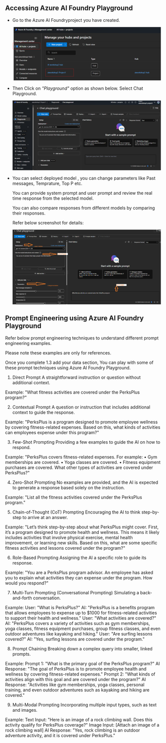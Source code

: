
## Accessing Azure AI Foundry Playground

- Go to the Azure AI Foundryproject you have created. 

    ![alt text](../images/12_image.png)

- Then Click on *"Playground"* option as shown below. Select Chat Playground. 

    ![alt text](../images/12_image1.png)

- You can select deployed model , you can change parameters like Past messages, Temprature, Top P etc. 

  You can provide system prompt and user prompt and review the real time response from the selected model.

  You can also compare responses from different models by comparing their responses. 

  Refer below screenshot for details: 

    ![alt text](../images/12_image-2.png)


## Prompt Engineering using Azure AI Foundry Playground

Refer below prompt engineering techniques to understand different prompt engineering examples.

Please note these examples are only for references. 

Once you complete 1.3 add your data section, You can play with some of these prompt techniques using Azure AI Foundry Playground. 


1. Direct Prompt
A straightforward instruction or question without additional context.

Example:
"What fitness activities are covered under the PerksPlus program?"
 
2. Contextual Prompt
A question or instruction that includes additional context to guide the response.

Example:
"PerksPlus is a program designed to promote employee wellness by covering fitness-related expenses. Based on this, what kinds of activities can employees expense under this program?"
 
3. Few-Shot Prompting
Providing a few examples to guide the AI on how to respond.

Example:
"PerksPlus covers fitness-related expenses. For example:
• Gym memberships are covered.
• Yoga classes are covered.
• Fitness equipment purchases are covered.
What other types of activities are covered under PerksPlus?"

 
4. Zero-Shot Prompting
No examples are provided, and the AI is expected to generate a response based solely on the instruction.

Example:
"List all the fitness activities covered under the PerksPlus program."
 
5. Chain-of-Thought (CoT) Prompting
Encouraging the AI to think step-by-step to arrive at an answer.

Example:
"Let’s think step-by-step about what PerksPlus might cover. First, it’s a program designed to promote health and wellness. This means it likely includes activities that involve physical exercise, mental health improvement, or learning new skills. Based on this, what are some specific fitness activities and lessons covered under the program?"
 
6. Role-Based Prompting
Assigning the AI a specific role to guide its response.

Example:
"You are a PerksPlus program advisor. An employee has asked you to explain what activities they can expense under the program. How would you respond?"
 
7. Multi-Turn Prompting (Conversational Prompting)
Simulating a back-and-forth conversation.

Example:
User: "What is PerksPlus?"
AI: "PerksPlus is a benefits program that allows employees to expense up to $1000 for fitness-related activities to support their health and wellness."
User: "What activities are covered?"
AI: "PerksPlus covers a variety of activities such as gym memberships, yoga classes, fitness equipment purchases, group fitness classes, and even outdoor adventures like kayaking and hiking."
User: "Are surfing lessons covered?"
AI: "Yes, surfing lessons are covered under the program."
 
8. Prompt Chaining
Breaking down a complex query into smaller, linked prompts.

Example:
Prompt 1: "What is the primary goal of the PerksPlus program?"
AI Response: "The goal of PerksPlus is to promote employee health and wellness by covering fitness-related expenses."
Prompt 2: "What kinds of activities align with this goal and are covered under the program?"
AI Response: "Activities like gym memberships, yoga classes, personal training, and even outdoor adventures such as kayaking and hiking are covered."
 
9. Multi-Modal Prompting
Incorporating multiple input types, such as text and images.

Example:
Text Input: "Here is an image of a rock climbing wall. Does this activity qualify for PerksPlus coverage?"
Image Input: [Attach an image of a rock climbing wall]
AI Response: "Yes, rock climbing is an outdoor adventure activity, and it is covered under PerksPlus."


